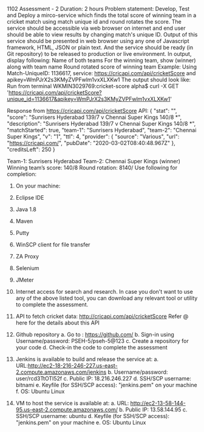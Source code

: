 1102 Assessment - 2 
Duration: 2 hours 
Problem statement: 
Develop, Test and Deploy a mirco-service which finds the total score of winning team in a cricket match using match unique id and round rotates the score. The service should be accessible via web browser on internet and end user should be able to view results by changing match's unique ID. Output of this service should be presented in web browser using any one of Javascript framework, HTML, JSON or plain text. And the service should be ready (in Git repository) to be released to production or live environment. In output, display following: 
Name of both teams
For the winning team, show (winner) along with team name Round rotated score of winning team 
Example:
Using Match-UniqueID: 1136617, service: https://cricapi.com/api/cricketScore and apikey=WmPJrX2s3KMyZVPFwlm1vxXLXKw1 The output should look like:
Run from terminal
WKMIN3029769:cricket-score alpha$ curl -X GET 'https://cricapi.com/api/cricketScore?unique_id=1136617&apikey=WmPJrX2s3KMyZVPFwlm1vxXLXKw1'

Response from https://cricapi.com/api/cricketScore API:
{
  "stat": "",
  "score": "Sunrisers Hyderabad 139/7  v Chennai Super Kings 140/8 *",
  "description": "Sunrisers Hyderabad 139/7  v Chennai Super Kings 140/8 *",
  "matchStarted": true,
  "team-1": "Sunrisers Hyderabad",
  "team-2": "Chennai Super Kings",
  "v": "1",
  "ttl": 4,
  "provider": {
    "source": "Various",
    "url": "https://cricapi.com/",
    "pubDate": "2020-03-02T08:40:48.967Z"
  },
  "creditsLeft": 250
}



Team-1: Sunrisers Hyderabad
Team-2: Chennai Super Kings (winner)
Winning team’s score: 140/8
Round rotation: 8140/ 
Use following for completion: 
1.	On your machine: 
1.	Eclipse IDE 
2.	Java 1.8 
3.	Maven 
4.	Putty 
5.	WinSCP client for file transfer 
6.	ZA Proxy 
7.	Selenium 
8.	JMeter 
9.	Internet access for search and research. In case you don't want to use any of the above listed tool, you can download any relevant tool or utility to complete the assessment. 
2.	API to fetch cricket data: http://cricapi.com/api/cricketScore Refer @ here for the details about this API 
3.	Github repository
a. Go to : https://github.com/ 
b. Sign-in using Username/password: PSEH-5/pseh-5@123 
c. Create a repository for your code
d. Check-in the code to complete the assessment 

4.	Jenkins is available to build and release the service at:
a. URL:http://ec2-18-216-246-227.us-east-2.compute.amazonaws.com/jenkins b. Username/password: user/rcd3TtOTI52f
c. Public IP: 18.216.246.227
d. SSH/SCP username: bitnami
e. Keyfile (for SSH/SCP access): "jenkins.pem" on your machine 
f. OS: Ubuntu Linux 
5.	VM to host the service is available at:
a. URL: http://ec2-13-58-144-95.us-east-2.compute.amazonaws.com/ b. Public IP: 13.58.144.95
c. SSH/SCP username: ubuntu
d. Keyfile (for SSH/SCP access): "jenkins.pem" on your machine
e. OS: Ubuntu Linux 

